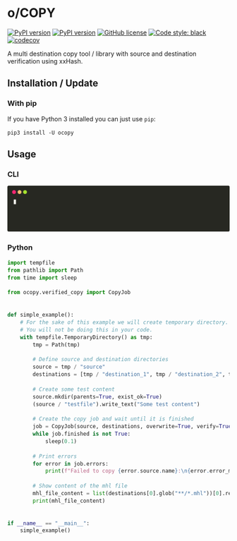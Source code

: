 # o/COPY

[![PyPI version](https://travis-ci.org/OTTOMATIC-IO/ocopy.svg?branch=master)](https://travis-ci.org/OTTOMATIC-IO/ocopy)
[![PyPI version](https://badge.fury.io/py/ocopy.svg)](https://pypi.org/project/ocopy/)
[![GitHub license](https://img.shields.io/github/license/OTTOMATIC-IO/ocopy.svg)](https://github.com/OTTOMATIC-IO/ocopy/blob/master/LICENSE)
[![Code style: black](https://img.shields.io/badge/code%20style-black-000000.svg)](https://github.com/ambv/black)
[![codecov](https://codecov.io/gh/OTTOMATIC-IO/ocopy/branch/master/graph/badge.svg)](https://codecov.io/gh/OTTOMATIC-IO/ocopy)

A multi destination copy tool / library with source and destination verification using xxHash.

## Installation / Update

### With pip
If you have Python 3 installed you can just use `pip`:
```
pip3 install -U ocopy
```

## Usage

### CLI
![cli](images/recording.svg)

### Python

```python
import tempfile
from pathlib import Path
from time import sleep

from ocopy.verified_copy import CopyJob


def simple_example():
    # For the sake of this example we will create temporary directory.
    # You will not be doing this in your code.
    with tempfile.TemporaryDirectory() as tmp:
        tmp = Path(tmp)

        # Define source and destination directories
        source = tmp / "source"
        destinations = [tmp / "destination_1", tmp / "destination_2", tmp / "destination_3"]

        # Create some test content
        source.mkdir(parents=True, exist_ok=True)
        (source / "testfile").write_text("Some test content")

        # Create the copy job and wait until it is finished
        job = CopyJob(source, destinations, overwrite=True, verify=True)
        while job.finished is not True:
            sleep(0.1)

        # Print errors
        for error in job.errors:
            print(f"Failed to copy {error.source.name}:\n{error.error_message}")

        # Show content of the mhl file
        mhl_file_content = list(destinations[0].glob("**/*.mhl"))[0].read_text()
        print(mhl_file_content)


if __name__ == "__main__":
    simple_example()
```

